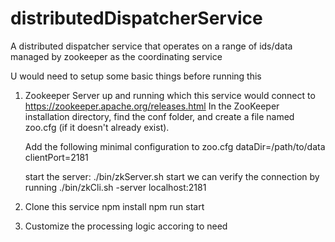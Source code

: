 # distributedDispatcherService
A distributed dispatcher service that operates on a range of ids/data managed by zookeeper as the coordinating service

U would need to setup some basic things before running this
1. Zookeeper Server up and running which this service would connect to
    https://zookeeper.apache.org/releases.html
    In the ZooKeeper installation directory, find the conf folder, and create a file named zoo.cfg (if it doesn't already exist).

    Add the following minimal configuration to zoo.cfg
    dataDir=/path/to/data
    clientPort=2181

    start the server: ./bin/zkServer.sh start
    we can verify the connection by running ./bin/zkCli.sh -server localhost:2181

2. Clone this service
    npm install
    npm run start

3. Customize the processing logic accoring to need

